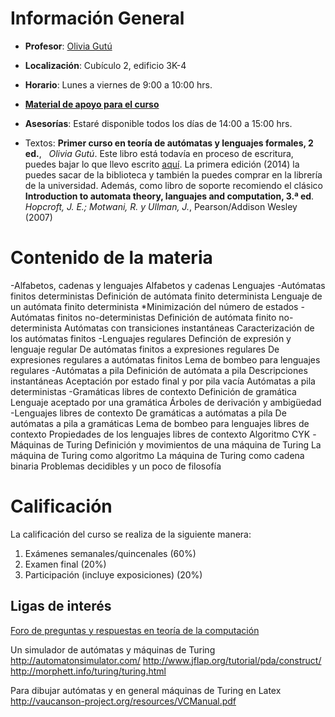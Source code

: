 <!---
<div style="text-align:center"><img src="ia.png" width="250"></div>
-->
# Información General

- **Profesor**: [Olivia Gutú](http://mat.uson.mx/~oliviagutu/)

- **Localización**: Cubículo 2, edificio 3K-4

- **Horario**: Lunes a viernes de 9:00 a 10:00 hrs.

- [**Material de apoyo para el curso**](http://ia-unison.github.io/material/)


- **Asesorías**: Estaré disponible todos los días de 14:00 a 15:00 hrs. 

- Textos: **Primer curso en teoría de autómatas y lenguajes formales, 2 ed.**,
   *Olivia Gutú*. Este libro está todavía en proceso de escritura, puedes bajar
 lo que llevo escrito [aquí](). La primera edición (2014) la puedes sacar de la biblioteca y también la puedes comprar en la librería de la universidad. Además, como libro de soporte recomiendo el clásico **Introduction to automata theory, languajes and computation, 3.ª ed**.
*Hopcroft, J. E.; Motwani, R. y Ullman, J.*, Pearson/Addison Wesley (2007)


# Contenido de la materia

-Alfabetos, cadenas y lenguajes
    Alfabetos y cadenas
    Lenguajes
-Autómatas finitos deterministas
    Definición de autómata finito determinista
    Lenguaje de un autómata finito determinista
    *Minimización del número de estados
-Autómatas finitos no-deterministas
    Definición de autómata finito no-determinista
    Autómatas con transiciones instantáneas
    Caracterización de los autómatas finitos
-Lenguajes regulares
    Definción de expresión y lenguaje regular
    De autómatas finitos a expresiones regulares
    De expresiones regulares a autómatas finitos
    Lema de bombeo para lenguajes regulares
-Autómatas a pila
    Definición de autómata a pila
    Descripciones instantáneas
    Aceptación por estado final y por pila vacía
    Autómatas a pila deterministas
-Gramáticas libres de contexto
    Definición de gramática
    Lenguaje aceptado por una gramática
   Árboles de derivación y ambigüedad
-Lenguajes libres de contexto
    De gramáticas a autómatas a pila
    De autómatas a pila a gramáticas
    Lema de bombeo para lenguajes libres de contexto
    Propiedades de los lenguajes libres de contexto
    Algoritmo CYK
-Máquinas de Turing
    Definición y movimientos de una máquina de Turing
    La máquina de Turing como algoritmo
    La máquina de Turing como cadena binaria
    Problemas decidibles y un poco de filosofía

# Calificación

La calificación del curso se realiza de la siguiente manera:

1. Exámenes semanales/quincenales (60%)
3. Examen final (20%)
4. Participación (incluye exposiciones) (20%)


## Ligas de interés

[Foro de preguntas y respuestas en teoría de la computación](http://cs.stackexchange.com/)

Un simulador de autómatas y máquinas de Turing
http://automatonsimulator.com/
http://www.jflap.org/tutorial/pda/construct/
http://morphett.info/turing/turing.html

Para dibujar autómatas y en general máquinas de Turing en Latex
http://vaucanson-project.org/resources/VCManual.pdf
